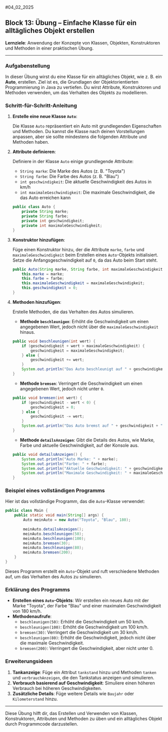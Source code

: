 #04_02_2025 
## Block 13: Übung – Einfache Klasse für ein alltägliches Objekt erstellen

**Lernziele**: Anwendung der Konzepte von Klassen, Objekten, Konstruktoren und Methoden in einer praktischen Übung.

---

### Aufgabenstellung

In dieser Übung wirst du eine Klasse für ein alltägliches Objekt, wie z. B. ein **Auto**, erstellen. Ziel ist es, die Grundlagen der Objektorientierten Programmierung in Java zu vertiefen. Du wirst Attribute, Konstruktoren und Methoden verwenden, um das Verhalten des Objekts zu modellieren.

### Schritt-für-Schritt-Anleitung

1. **Erstelle eine neue Klasse `Auto`**:

   Die Klasse `Auto` repräsentiert ein Auto mit grundlegenden Eigenschaften und Methoden. Du kannst die Klasse nach deinen Vorstellungen anpassen, aber sie sollte mindestens die folgenden Attribute und Methoden haben.

2. **Attribute definieren**:

   Definiere in der Klasse `Auto` einige grundlegende Attribute:

   - `String marke`: Die Marke des Autos (z. B. "Toyota")
   - `String farbe`: Die Farbe des Autos (z. B. "Blau")
   - `int geschwindigkeit`: Die aktuelle Geschwindigkeit des Autos in km/h
   - `int maximaleGeschwindigkeit`: Die maximale Geschwindigkeit, die das Auto erreichen kann

   ```java
   public class Auto {
       private String marke;
       private String farbe;
       private int geschwindigkeit;
       private int maximaleGeschwindigkeit;
   }
   ```

3. **Konstruktor hinzufügen**:

   Füge einen Konstruktor hinzu, der die Attribute `marke`, `farbe` und `maximaleGeschwindigkeit` beim Erstellen eines `Auto`-Objekts initialisiert. Setze die Anfangsgeschwindigkeit auf `0`, da das Auto beim Start steht.

   ```java
   public Auto(String marke, String farbe, int maximaleGeschwindigkeit) {
       this.marke = marke;
       this.farbe = farbe;
       this.maximaleGeschwindigkeit = maximaleGeschwindigkeit;
       this.geschwindigkeit = 0;
   }
   ```

4. **Methoden hinzufügen**:

   Erstelle Methoden, die das Verhalten des Autos simulieren.

   - **Methode `beschleunigen`**: Erhöht die Geschwindigkeit um einen angegebenen Wert, jedoch nicht über die `maximaleGeschwindigkeit` hinaus.

   ```java
   public void beschleunigen(int wert) {
       if (geschwindigkeit + wert > maximaleGeschwindigkeit) {
           geschwindigkeit = maximaleGeschwindigkeit;
       } else {
           geschwindigkeit += wert;
       }
       System.out.println("Das Auto beschleunigt auf " + geschwindigkeit + " km/h.");
   }
   ```

   - **Methode `bremsen`**: Verringert die Geschwindigkeit um einen angegebenen Wert, jedoch nicht unter `0`.

   ```java
   public void bremsen(int wert) {
       if (geschwindigkeit - wert < 0) {
           geschwindigkeit = 0;
       } else {
           geschwindigkeit -= wert;
       }
       System.out.println("Das Auto bremst auf " + geschwindigkeit + " km/h.");
   }
   ```

   - **Methode `detailsAnzeigen`**: Gibt die Details des Autos, wie Marke, Farbe und aktuelle Geschwindigkeit, auf der Konsole aus.

   ```java
   public void detailsAnzeigen() {
       System.out.println("Auto Marke: " + marke);
       System.out.println("Farbe: " + farbe);
       System.out.println("Aktuelle Geschwindigkeit: " + geschwindigkeit + " km/h");
       System.out.println("Maximale Geschwindigkeit: " + maximaleGeschwindigkeit + " km/h");
   }
   ```

### Beispiel eines vollständigen Programms

Hier ist das vollständige Programm, das die `Auto`-Klasse verwendet:

```java
public class Main {
    public static void main(String[] args) {
        Auto meinAuto = new Auto("Toyota", "Blau", 180);
        
        meinAuto.detailsAnzeigen();
        meinAuto.beschleunigen(50);
        meinAuto.beschleunigen(100);
        meinAuto.bremsen(30);
        meinAuto.beschleunigen(80);
        meinAuto.bremsen(200);
    }
}
```

Dieses Programm erstellt ein `Auto`-Objekt und ruft verschiedene Methoden auf, um das Verhalten des Autos zu simulieren.

### Erklärung des Programms

- **Erstellen eines `Auto`-Objekts**: Wir erstellen ein neues Auto mit der Marke "Toyota", der Farbe "Blau" und einer maximalen Geschwindigkeit von 180 km/h.
- **Methodenaufrufe**:
  - `beschleunigen(50)`: Erhöht die Geschwindigkeit um 50 km/h.
  - `beschleunigen(100)`: Erhöht die Geschwindigkeit um 100 km/h.
  - `bremsen(30)`: Verringert die Geschwindigkeit um 30 km/h.
  - `beschleunigen(80)`: Erhöht die Geschwindigkeit, jedoch nicht über die maximale Geschwindigkeit.
  - `bremsen(200)`: Verringert die Geschwindigkeit, aber nicht unter 0.

### Erweiterungsideen

1. **Tankanzeige**: Füge ein Attribut `tankstand` hinzu und Methoden `tanken` und `verbrauchAnzeigen`, die den Tankstatus anzeigen und simulieren.
2. **Verbrauch basierend auf Geschwindigkeit**: Simuliere einen höheren Verbrauch bei höheren Geschwindigkeiten.
3. **Zusätzliche Details**: Füge weitere Details wie `Baujahr` oder `Kilometerstand` hinzu.

---

Diese Übung hilft dir, das Erstellen und Verwenden von Klassen, Konstruktoren, Attributen und Methoden zu üben und ein alltägliches Objekt durch Programmcode darzustellen.
